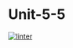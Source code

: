 # Unit-5-5
 [![linter](https://github.com/A-Land/Unit-5-5/workflows/linter/badge.svg)](https://github.com/marketplace/actions/super-linter)
